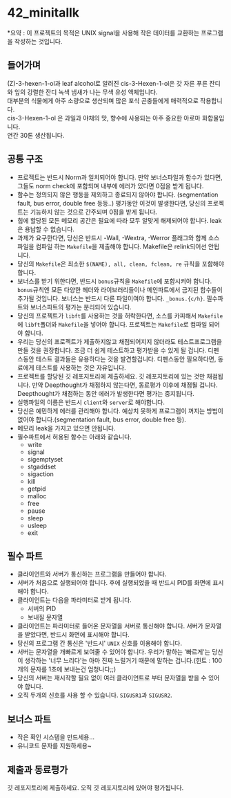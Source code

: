 # 42_minitallk

*요약 : 이 프로젝트의 목적은 UNIX signal을 사용해 작은 데이터를 교환하는 프로그램을 작성하는 것입니다.

## 들어가며

(Z)-3-hexen-1-ol과 leaf alcohol로 알려진 cis-3-Hexen-1-ol은 갓 자른 푸른 잔디와 잎의 강렬한 잔디 녹색 냄새가 나는 무색 유성 액체입니다.    
대부분의 식물에게 아주 소량으로 생산되며 많은 포식 곤충들에게 매력적으로 작용합니다.   
cis-3-Hexen-1-ol 은 과일과 야채의 맛, 향수에 사용되는 아주 중요한 아로마 화합물입니다.   
연간 30톤 생산됩니다.

## 공통 구조
- 프로젝트는 반드시 Norm과 일치되어야 합니다. 만약 보너스파일과 함수가 있다면, 그들도 norm check에 포함되며 내부에 에러가 있다면 0점을 받게 됩니다.
- 함수는 정의되지 않은 행동을 제외하고 종료되지 않아야 합니다. (segmentation fault, bus error, double free 등등..) 평가동안 이것이 발생한다면, 당신의 프로젝트는 기능하지 않는 것으로 간주되며 0점을 받게 됩니다.
- 힙에 할당된 모든 메모리 공간은 필요에 따라 모두 알맞게 해제되어야 합니다. leak은 용납할 수 없습니다.
- 과제가 요구한다면, 당신은 반드시 -Wall, -Wextra, -Werror 플래그와 함께 소스파일을 컴파일 하는 `Makefile`을 제출해야 합니다. Makefile은 relink되어선 안됩니다.
- 당신의 `Makefile`은 최소한 `$(NAME), all, clean, fclean, re` 규칙을 포함해야 합니다.
- 보너스를 받기 위한다면, 반드시 `bonus`규칙을 `Makefile`에 포함시켜야 합니다. `bonus`규칙엔 모든 다양한 헤더와 라이브러리들이나 메인파트에서 금지된 함수들이 추가될 것입니다. 보너스는 반드시 다른 파일이여야 합니다. `_bonus.{c/h}`. 필수파트와 보너스파트의 평가는 분리되어 있습니다.
- 당신의 프로젝트가 `libft`를 사용하는 것을 허락한다면, 소스를 카피해서 `Makefile`에 `libft`폴더와 `Makefile`을 넣어야 합니다. 프로젝트는 `Makefile`로 컴파일 되어야 합니다.
- 우리는 당신의 프로젝트가 제출하지않고 채점되어지지 않더라도 테스트프로그램을 만들 것을 권장합니다. 조금 더 쉽게 테스트하고 평가받을 수 있게 될 겁니다. 디펜스동안 테스트 결과들은 유용하다는 것을 발견할겁니다. 디펜스동안 필요하다면, 동료에게 테스트를 사용하는 것은 자유입니다.
- 프로젝트를 할당된 깃 레포지토리에 제출하세요. 깃 레포지토리에 있는 것만 채점됩니다. 만약 Deepthought가 채점하지 않는다면, 동료평가 이후에 채점될 겁니다. Deepthought가 채점하는 동안 에러가 발생한다면 평가는 중지됩니다.
- 실행파일의 이름은 반드시 `client`와 `server`로 해야합니다.
- 당신은 예민하게 에러를 관리해야 합니다. 예상치 못하게 프로그램이 꺼지는 방법이 없어야 합니다.(segmentation fault, bus error, double free 등).
- 메모리 leak을 가지고 있으면 안됩니다.
- 필수파트에서 허용된 함수는 아래와 같습니다.
  - write
  - signal
  - sigemptyset
  - stgaddset
  - sigaction
  - kill
  - getpid
  - malloc
  - free
  - pause
  - sleep
  - usleep
  - exit


## 필수 파트
- 클라이언트와 서버가 통신하는 프로그램을 만들어야 합니다.
- 서버가 처음으로 실행되어야 합니다. 후에 실행되었을 때 반드시 PID를 화면에 표시해야 합니다.
- 클라이언트는 다음을 파라미터로 받게 됩니다.
  * 서버의 PID
  * 보내질 문자열
- 클라이언트는 파라미터로 들어온 문자열을 서버로 통신해야 합니다. 서버가 문자열을 받았다면, 반드시 화면에 표시해야 합니다.
- 당신의 프로그램 간 통신은 '반드시' `UNIX` 신호를 이용해야 합니다.
- 서버는 문자열을 개빠르게 보여줄 수 있어야 합니다. 우리가 말하는 '빠르게'는 당신이 생각하는 '너무 느리다'는 아마 진짜 느릴거기 때문에 말하는 겁니다.(힌트 : 100개의 문자를 1초에 보내는건 엄청나다;;)
- 당신의 서버는 재시작할 필요 없이 여러 클라이언트로 부터 문자열을 받을 수 있어야 합니다.
- 오직 두개의 신호를 사용 할 수 있습니다. `SIGUSR1`과 `SIGUSR2`.

## 보너스 파트
- 작은 확인 시스템을 만드세용...
- 유니코드 문자를 지원하세용~

## 제출과 동료평가

깃 레포지토리에 제출하세요. 오직 깃 레포지토리에 있어야 평가됩니다.
